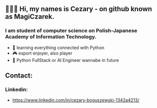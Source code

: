 ## 👋👋👋 Hi, my names is Cezary - on github known as MagiCzarek.
### I am student of computer science on Polish-Japanese Academy of Information Technology.
- 🐍 learning everything connected with Python
- 🎮 esport enjoyer, also player 
- 💼  Python FullStack or AI Engineer wannabe in future
## Contact: 
### Linkedin: 
- https://www.linkedin.com/in/cezary-boguszewski-1342a4213/

